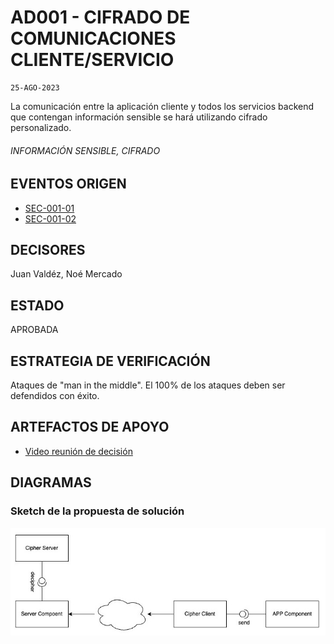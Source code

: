 
  

# AD001 - CIFRADO DE COMUNICACIONES CLIENTE/SERVICIO

    25-AGO-2023
La comunicación entre la aplicación cliente y todos los servicios backend que contengan información sensible se hará utilizando cifrado personalizado.
###### INFORMACIÓN SENSIBLE, CIFRADO

## EVENTOS ORIGEN
 - [SEC-001-01](https://architecture-scenarios.myorganization.com/origin-event/SEC-001-01)
 - [SEC-001-02](https://architecture-scenarios.myorganization.com/origin-event/SEC-001-01)

## DECISORES
Juan Valdéz, Noé Mercado

## ESTADO
APROBADA

## ESTRATEGIA DE VERIFICACIÓN
Ataques de "man in the middle". El 100% de los ataques deben ser defendidos con éxito.

## ARTEFACTOS DE APOYO

 - [Video reunión de decisión](https://grabaciones.miorganizaci%C3%B3n.com/definiciones-001)

## DIAGRAMAS

### Sketch de la propuesta de solución
![AD-001-SKETCH.jpg](img/AD-001-SKETCH.jpg)
